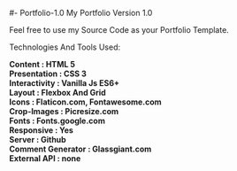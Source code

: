 #- Portfolio-1.0
My Portfolio Version 1.0

Feel free to use my Source Code as your Portfolio Template.

Technologies And Tools Used:

**Content            :    HTML 5\
  Presentation       :    CSS 3\
  Interactivity      :    Vanilla Js ES6+\
  Layout             :    Flexbox And Grid\
  Icons              :    Flaticon.com, Fontawesome.com\
  Crop-Images        :    Picresize.com\
  Fonts              :    Fonts.google.com\
  Responsive         :    Yes\
  Server             :    Github\
  Comment Generator  :    Glassgiant.com\
  External API       :    none**
  
